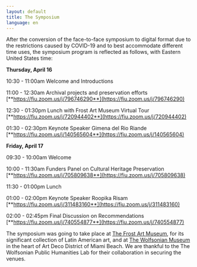 ```yaml
---
layout: default
title: The Symposium
language: en
---
```


After the conversion of the face-to-face symposium to digital format due to the restrictions caused by COVID-19 and to best accommodate different time uses, the symposium program is reflected as follows, with Eastern United States time:

**Thursday, April 16**

10:30 - 11:00am  Welcome and Introductions

11:00 - 12:30am  Archival projects and preservation efforts [**https://fiu.zoom.us/j/796746290**](https://fiu.zoom.us/j/796746290)

12:30 - 01:30pm  Lunch with Frost Art Museum Virtual Tour [**https://fiu.zoom.us/j/720944402**](https://fiu.zoom.us/j/720944402)

01:30 - 02:30pm  Keynote Speaker Gimena del Rio Riande [**https://fiu.zoom.us/j/140565604**](https://fiu.zoom.us/j/140565604)

**Friday, April 17**

09:30 - 10:00am  Welcome

10:00 - 11:30am  Funders Panel on Cultural Heritage Preservation [**https://fiu.zoom.us/j/705809638**](https://fiu.zoom.us/j/705809638) 

11:30 - 01:00pm  Lunch

01:00 - 02:00pm  Keynote Speaker Roopika Risam [**https://fiu.zoom.us/j/311483160**](https://fiu.zoom.us/j/311483160)

02:00 - 02:45pm  Final Discussion on Recommendations  [**https://fiu.zoom.us/j/740554877**](https://fiu.zoom.us/j/740554877) 



The symposium was going to take place at [The Frost Art Museum](https://frost.fiu.edu), for its significant collection of Latin American art, and at [The Wolfsonian Museum](https://wolfsonian.org) in the heart of Art Deco District of Miami Beach. We are thankful to the The Wolfsonian Public Humanities Lab for their collaboration in securing the venues. 